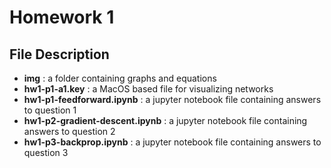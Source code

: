 # Homework 1 #

## File Description ##

* **img** : a folder containing graphs and equations
* **hw1-p1-a1.key** : a MacOS based file for visualizing networks
* **hw1-p1-feedforward.ipynb** : a jupyter notebook file containing answers to question 1
* **hw1-p2-gradient-descent.ipynb** : a jupyter notebook file containing answers to question 2
* **hw1-p3-backprop.ipynb** : a jupyter notebook file containing answers to question 3
